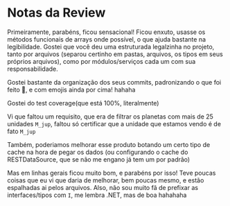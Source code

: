# Notas da Review

Primeiramente, parabéns, ficou sensacional!
Ficou enxuto, usasse os métodos funcionais de arrays onde possível, o que ajuda bastante na legibilidade.
Gostei que você deu uma estruturada legalzinha no projeto, tanto por arquivos
(separou certinho em pastas, arquivos, os tipos em seus próprios arquivos),
como por módulos/serviços cada um com sua responsabilidade.

Gostei bastante da organização dos seus commits, padronizando o que foi feito :muscle:, e com emojis ainda por cima! hahaha

Gostei do test coverage(que está 100%, literalmente)

Vi que faltou um requisito, que era de filtrar os planetas com mais de 25 unidades `M_jup`,
faltou só certificar que a unidade que estamos vendo é de fato `M_jup`

Também, poderiamos melhorar esse produto botando um certo tipo de cache na hora de pegar os dados
(ou configurando o cache do RESTDataSource, que se não me engano já tem um por padrão)

Mas em linhas gerais ficou muito bom, e parabéns por isso!
Teve poucas coisas que eu vi que daria de melhorar, bem poucas mesmo,
e estão espalhadas ai pelos arquivos. Also, não sou muito fã de prefixar as interfaces/tipos
com `I`, me lembra .NET, mas de boa hahahaha